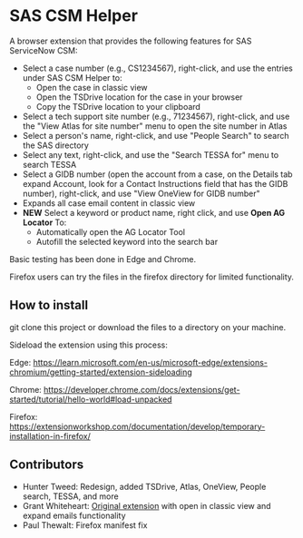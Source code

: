 # SAS CSM Helper

A browser extension that provides the following features for SAS ServiceNow CSM:

- Select a case number (e.g., CS1234567), right-click, and use the entries under SAS CSM Helper to:
  - Open the case in classic view
  - Open the TSDrive location for the case in your browser
  - Copy the TSDrive location to your clipboard
- Select a tech support site number (e.g., 71234567), right-click, and use the "View Atlas for site number" menu to open the site number in Atlas
- Select a person's name, right-click, and use "People Search" to search the SAS directory
- Select any text, right-click, and use the "Search TESSA for" menu to search TESSA
- Select a GIDB number (open the account from a case, on the Details tab expand Account, look for a Contact Instructions field that has the GIDB number), right-click, and use "View OneView for GIDB number"
- Expands all case email content in classic view
- **NEW** Select a keyword or product name, right click, and use **Open AG Locator** To:
  - Automatically open the AG Locator Tool
  - Autofill the selected keyword into the search bar
    
Basic testing has been done in Edge and Chrome.

Firefox users can try the files in the firefox directory for limited functionality.

## How to install

git clone this project or download the files to a directory on your machine.

Sideload the extension using this process:

Edge: https://learn.microsoft.com/en-us/microsoft-edge/extensions-chromium/getting-started/extension-sideloading

Chrome: https://developer.chrome.com/docs/extensions/get-started/tutorial/hello-world#load-unpacked

Firefox: https://extensionworkshop.com/documentation/develop/temporary-installation-in-firefox/

## Contributors

- Hunter Tweed: Redesign, added TSDrive, Atlas, OneView, People search, TESSA, and more 
- Grant Whiteheart: [Original extension](https://gitlab.sas.com/grawhi/csm-case-classic-browser-extension) with open in classic view and expand emails functionality
- Paul Thewalt: Firefox manifest fix
